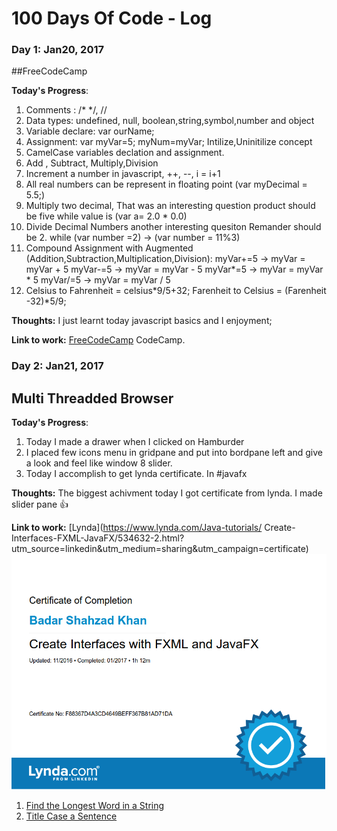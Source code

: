 # 100 Days Of Code - Log

### Day 1: Jan20, 2017
##FreeCodeCamp

**Today's Progress**: 

1. Comments : /* */, //
2. Data types: undefined, null, boolean,string,symbol,number and object
3. Variable declare: var ourName;
4. Assignment: var myVar=5; myNum=myVar; Intilize,Uninitilize concept
5. CamelCase variables declation and assignment.
6. Add , Subtract, Multiply,Division
7. Increment a number in javascript, ++, --, i = i+1
8. All real numbers can be represent in floating point (var myDecimal = 5.5;)
9. Multiply two decimal,  That was an interesting question product should be five while value is (var a= 2.0 * 0.0)
10. Divide Decimal Numbers	another interesting quesiton Remander should be 2. while (var number =2) -> (var number = 11%3)
11. Compound Assignment with Augmented (Addition,Subtraction,Multiplication,Division): 
myVar+=5 -> myVar = myVar + 5
myVar-=5 -> myVar = myVar - 5
myVar*=5 -> myVar = myVar * 5
myVar/=5 -> myVar = myVar / 5
12. Celsius to Fahrenheit = celsius*9/5+32; Farenheit to Celsius = (Farenheit -32)*5/9;

**Thoughts:** I just learnt today javascript basics and  I enjoyment;

**Link to work:** [FreeCodeCamp](https://www.freecodecamp.com/badarshahzad)
CodeCamp.

### Day 2: Jan21, 2017
## Multi Threadded Browser

**Today's Progress**: 
1. Today I made a drawer when I clicked on Hamburder
2. I placed few icons menu in gridpane and put into bordpane left and give a look and feel like 
window 8 slider.
3. Today I accomplish to get lynda certificate. In #javafx 

**Thoughts:** The biggest achivment today I got certificate from lynda. I made slider pane :+1:

**Link to work:** [Lynda](https://www.lynda.com/Java-tutorials/
Create-Interfaces-FXML-JavaFX/534632-2.html?utm_source=linkedin&utm_medium=sharing&utm_campaign=certificate)
![Lynda Certificate](/img/lynda.png)

1. [Find the Longest Word in a String](https://www.freecodecamp.com/challenges/find-the-longest-word-in-a-string)
2. [Title Case a Sentence](https://www.freecodecamp.com/challenges/title-case-a-sentence)
